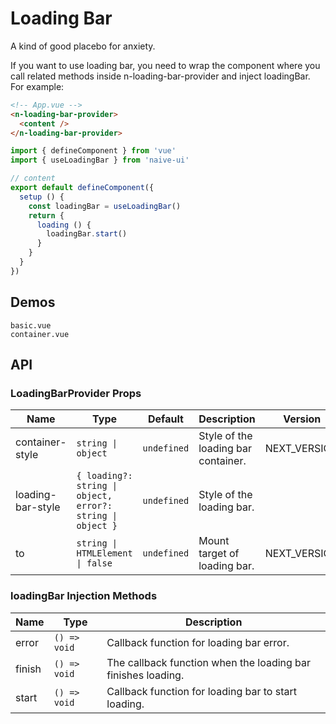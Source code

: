 # Loading Bar

A kind of good placebo for anxiety.

<n-space vertical size="large">
<n-alert title="Prerequisite" type="warning">
  If you want to use loading bar, you need to wrap the component where you call related methods inside <n-text code>n-loading-bar-provider</n-text> and inject <n-text code>loadingBar</n-text>.
</n-alert>
For example:

```html
<!-- App.vue -->
<n-loading-bar-provider>
  <content />
</n-loading-bar-provider>
```

```js
import { defineComponent } from 'vue'
import { useLoadingBar } from 'naive-ui'

// content
export default defineComponent({
  setup () {
    const loadingBar = useLoadingBar()
    return {
      loading () {
        loadingBar.start()
      }
    }
  }
})
```

</n-space>

## Demos

```demo
basic.vue
container.vue
```

## API

### LoadingBarProvider Props

| Name | Type | Default | Description | Version |
| --- | --- | --- | --- | --- |
| container-style | `string \| object` | `undefined` | Style of the loading bar container. | NEXT_VERSION |
| loading-bar-style | `{ loading?: string \| object, error?: string \| object }` | `undefined` | Style of the loading bar. |  |
| to | `string \| HTMLElement \| false` | `undefined` | Mount target of loading bar. | NEXT_VERSION |

### loadingBar Injection Methods

| Name | Type | Description |
| --- | --- | --- |
| error | `() => void` | Callback function for loading bar error. |
| finish | `() => void` | The callback function when the loading bar finishes loading. |
| start | `() => void` | Callback function for loading bar to start loading. |

